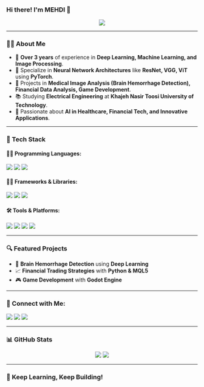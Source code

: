 ### Hi there! I'm MEHDI 👋

<p align="center">
  <img src="https://readme-typing-svg.herokuapp.com?color=%2300A4FF&lines=Deep+Learning+Engineer;Machine+Learning+Researcher;AI+Enthusiast;Game+Developer" />
</p>

---

### 👨‍🔬 About Me

- 🌟 **Over 3 years** of experience in **Deep Learning, Machine Learning, and Image Processing**.
- 🔄 Specialize in **Neural Network Architectures** like **ResNet, VGG, ViT** using **PyTorch**.
- 📝 Projects in **Medical Image Analysis (Brain Hemorrhage Detection), Financial Data Analysis, Game Development**.
- 📚 Studying **Electrical Engineering** at **Khajeh Nasir Toosi University of Technology**.
- 💎 Passionate about **AI in Healthcare, Financial Tech, and Innovative Applications**.

---

### 🔧 Tech Stack

#### 🧙‍♂️ Programming Languages:
<p align="left">
  <img src="https://img.shields.io/badge/Python-FFD43B?style=for-the-badge&logo=python&logoColor=blue" />
  <img src="https://img.shields.io/badge/C++-00599C?style=for-the-badge&logo=cplusplus&logoColor=white" />
  <img src="https://img.shields.io/badge/MQL5-0098A0?style=for-the-badge&logo=meta&logoColor=white" />
</p>

#### 👨‍💻 Frameworks & Libraries:
<p align="left">
  <img src="https://img.shields.io/badge/PyTorch-EE4C2C?style=for-the-badge&logo=pytorch&logoColor=white" />
  <img src="https://img.shields.io/badge/TensorFlow-FF6F00?style=for-the-badge&logo=tensorflow&logoColor=white" />
  <img src="https://img.shields.io/badge/OpenCV-5C3EE8?style=for-the-badge&logo=opencv&logoColor=white" />
</p>

#### 🛠 Tools & Platforms:
<p align="left">
  <img src="https://img.shields.io/badge/Godot-478CBF?style=for-the-badge&logo=godot-engine&logoColor=white" />
  <img src="https://img.shields.io/badge/Linux-FCC624?style=for-the-badge&logo=linux&logoColor=black" />
  <img src="https://img.shields.io/badge/Git-F05032?style=for-the-badge&logo=git&logoColor=white" />
  <img src="https://img.shields.io/badge/Jupyter-F37626?style=for-the-badge&logo=jupyter&logoColor=white" />
</p>

---

### 🔍 Featured Projects

- 🎨 **Brain Hemorrhage Detection** using **Deep Learning**
- 📈 **Financial Trading Strategies** with **Python & MQL5**
- 🎮 **Game Development** with **Godot Engine**

---

### 💬 Connect with Me:
<p align="left">
  <a href="https://www.linkedin.com/in//mohammadmahdi-moazedy-28a733245/"><img src="https://img.shields.io/badge/LinkedIn-0077B5?style=for-the-badge&logo=linkedin&logoColor=white" /></a>
  <a href="mehdimoazedy@gmail.com"><img src="https://img.shields.io/badge/Email-D14836?style=for-the-badge&logo=gmail&logoColor=white" /></a>
  <a href="https://github.com/MMM1381"><img src="https://img.shields.io/badge/GitHub-181717?style=for-the-badge&logo=github&logoColor=white" /></a>
</p>

---

### 📊 GitHub Stats
<p align="center">
  <img src="https://github-readme-stats.vercel.app/api?username=yourgithub&show_icons=true&theme=radical" />
  <img src="https://github-readme-streak-stats.herokuapp.com/?user=yourgithub&theme=radical" />
</p>

---

### 💪 Keep Learning, Keep Building!

